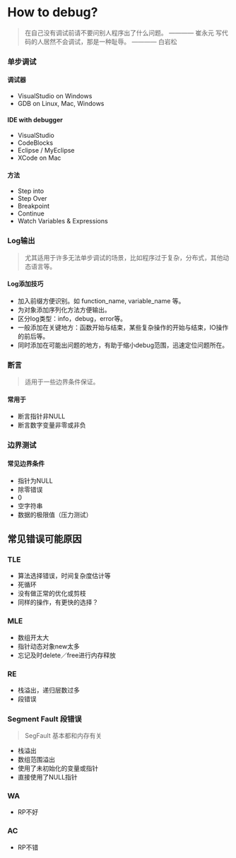 # How to debug?
> 在自己没有调试前请不要问别人程序出了什么问题。        ———— 崔永元
> 写代码的人居然不会调试，那是一种耻辱。                ———— 白岩松

### 单步调试

#### 调试器
+ VisualStudio on Windows
+ GDB on Linux, Mac, Windows

#### IDE with debugger
+ VisualStudio
+ CodeBlocks
+ Eclipse / MyEclipse
+ XCode on Mac

#### 方法
+ Step into
+ Step Over
+ Breakpoint
+ Continue
+ Watch Variables & Expressions

### Log输出
> 尤其适用于许多无法单步调试的场景，比如程序过于复杂，分布式，其他动态语言等。

#### Log添加技巧
+ 加入前缀方便识别。如 function_name, variable_name 等。
+ 为对象添加序列化方法方便输出。
+ 区分log类型：info，debug，error等。
+ 一般添加在关键地方：函数开始与结束，某些复杂操作的开始与结束，IO操作的前后等。
+ 同时添加在可能出问题的地方，有助于缩小debug范围，迅速定位问题所在。

### 断言
> 适用于一些边界条件保证。

#### 常用于
+ 断言指针非NULL
+ 断言数字变量非零或非负

### 边界测试
#### 常见边界条件
+ 指针为NULL
+ 除零错误
+ 0
+ 空字符串
+ 数据的极限值（压力测试）

## 常见错误可能原因
### TLE
+ 算法选择错误，时间复杂度估计等
+ 死循环
+ 没有做正常的优化或剪枝
+ 同样的操作，有更快的选择？

### MLE
+ 数组开太大
+ 指针动态对象new太多
+ 忘记及时delete／free进行内存释放

### RE
+ 栈溢出，递归层数过多
+ 段错误

### Segment Fault 段错误
> SegFault 基本都和内存有关

+ 栈溢出
+ 数组范围溢出
+ 使用了未初始化的变量或指针
+ 直接使用了NULL指针

### WA
+ RP不好

### AC
+ RP不错


